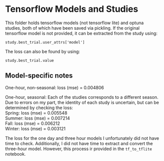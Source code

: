# Tensorflow Models and Studies

This folder holds tensorflow models (not tensorflow lite) and optuna studies, both of which have been saved via pickling. If the original tensorflow model is not provided, it can be extracted from the study using:

```study.best_trial.user_attrs['model']```

The loss can also be found by using:

```study.best_trial.value```

## Model-specific notes

One-hour, non-seasonal: loss (mse) = 0.004806

One-hour, seasonal: Each of the studies corresponds to a different season. Due to errors on my part, the identity of each study is uncertain, but can be determined by checking the loss:<br>
Spring: loss (mse) = 0.005548<br>
Summer: loss (mse) = 0.007214<br>
Fall: loss (mse) = 0.006212<br>
Winter: loss (mse) = 0.003121<br>

The loss for the one day and three hour models I unfortunately did not have time to check. Additionally, I did not have time to extract and convert the three-hour model. However, this process ir provided in the ```tf_to_tflite``` notebook.